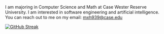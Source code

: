 I am majoring in Computer Science and Math at Case Wester Reserve University. I am interested in software engineering and artificial intelligence. 
You can reach out to me on my email: mxh939@case.edu


[![GitHub Streak](https://github-readme-streak-stats.herokuapp.com?user=mariam-hassan2&theme=github-dark-blue)](https://git.io/streak-stats)


